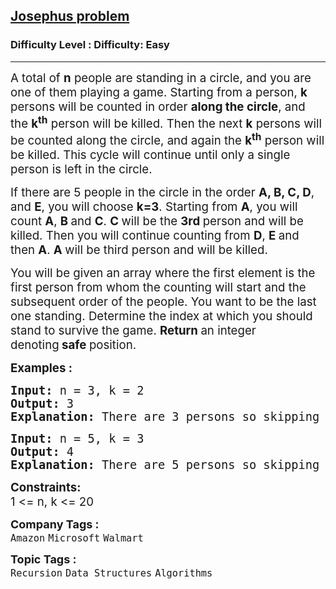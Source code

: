 <h2><a href="https://www.geeksforgeeks.org/problems/josephus-problem/1?page=1&category=Recursion,Backtracking&status=unsolved&sortBy=difficulty">Josephus problem</a></h2><h3>Difficulty Level : Difficulty: Easy</h3><hr><div class="problems_problem_content__Xm_eO"><p><span style="font-size: 14pt;">A total of <strong>n</strong> people are standing in a circle, and you are one of them playing a game. Starting from a person, <strong>k</strong> persons will be counted in order <strong>along the circle</strong>, and the <strong>k<sup>th</sup></strong> person will be killed. Then the next <strong>k</strong> persons will be counted along the circle, and again the <strong>k<sup>th</sup></strong>&nbsp;person will be killed. This cycle will continue until only a single person is left in the circle.</span></p>
<p><span style="font-size: 14pt;">If there are 5 people in the circle in the order <strong>A, B, C, D</strong>, and <strong>E</strong>, you will choose <strong>k=3</strong>. Starting from <strong>A</strong>, you will count <strong>A</strong>, <strong>B </strong>and <strong>C</strong>. <strong>C </strong>will be the <strong>3rd </strong>person and will be killed. Then you will continue counting from <strong>D</strong>, <strong>E </strong>and then <strong>A</strong>. <strong>A </strong>will be third person and will be killed.&nbsp;</span></p>
<p><span style="font-size: 14pt;">You will be given an array where the first element is the first person from whom the counting will start and the subsequent order of the people. You want to be the last one standing. Determine the index at which you should stand to survive the game. <strong>Return </strong>an integer denoting<strong>&nbsp;safe </strong>position.&nbsp;</span></p>
<p><span style="font-size: 14pt;"><strong>Examples :</strong></span></p>
<pre><span style="font-size: 14pt;"><strong>Input: </strong>n = 3, k = 2
<strong>Output: </strong>3<strong>
Explanation: </strong>There are 3 persons so skipping 1 person i.e 1st person 2nd person will be killed. Thus the safe position is 3.</span></pre>
<pre><span style="font-size: 14pt;"><strong>Input: </strong>n = 5, k = 3
<strong>Output: </strong>4<strong>
Explanation: </strong>There are 5 persons so skipping 2 person i.e 3rd person will be killed. Thus the safe position is 4.</span></pre>
<p><span style="font-size: 14pt;"><strong>Constraints:</strong></span><br><span style="font-size: 14pt;">1 &lt;= n, k &lt;= 20</span></p></div><p><span style=font-size:18px><strong>Company Tags : </strong><br><code>Amazon</code>&nbsp;<code>Microsoft</code>&nbsp;<code>Walmart</code>&nbsp;<br><p><span style=font-size:18px><strong>Topic Tags : </strong><br><code>Recursion</code>&nbsp;<code>Data Structures</code>&nbsp;<code>Algorithms</code>&nbsp;